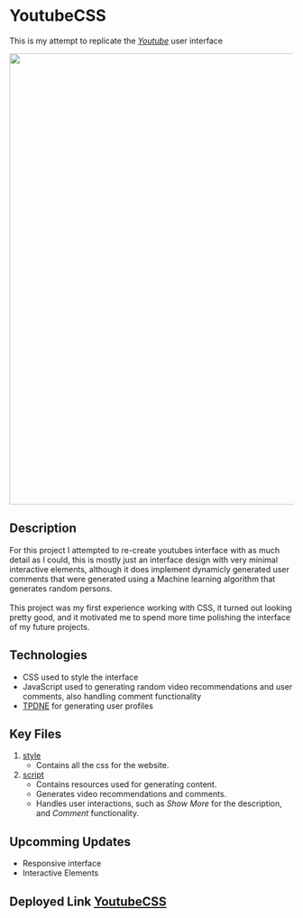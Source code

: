 # YoutubeCSS

This is my attempt to replicate the [_Youtube_](https://youtube.com/) user interface

<a href="https://youtubeinterface.herokuapp.com/" align="center">
    <img src="youtubeCSS.gif" width="800" height="auto" align="center"></img>
</a>

## Description

For this project I attempted to re-create youtubes interface with as much detail as I could,
this is mostly just an interface design with very minimal interactive elements, although it does implement dynamicly generated user comments that were generated using a Machine learning algorithm that generates random persons.
<br/>
<br/>
This project was my first experience working with CSS, it turned out looking pretty good, and it motivated me to spend more time polishing the interface of my future projects.

## Technologies

- CSS used to style the interface
- JavaScript used to generating random video recommendations and user comments, also handling comment functionality
- [TPDNE](https://thispersondoesnotexist.com/) for generating user profiles

## Key Files

1. [style](https://github.com/RamiOkkeh/YoutubeCSS/blob/master/style.css)
   - Contains all the css for the website.
2. [script](https://github.com/RamiOkkeh/YoutubeCSS/blob/master/script.js)
   - Contains resources used for generating content.
   - Generates video recommendations and comments.
   - Handles user interactions, such as _Show More_ for the description, and _Comment_ functionality.

## Upcomming Updates

- Responsive interface
- Interactive Elements

## Deployed Link [YoutubeCSS](https://youtubeinterface.herokuapp.com/)
